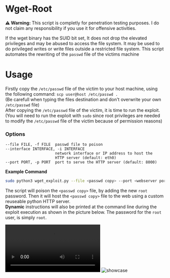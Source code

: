 # Wget-Root

**⚠️ Warning:** This script is completly for penetration testing purposes. I do not claim any responsibility if you use it for offensive activities.

If the wget  binary has the SUID bit set, It does not drop the elevated privileges and may be abused to access the file system. It may be used to do privileged writes or write files outside a restricted file system. This script automates the rewriting of the `passwd` file of the victims machine
# Usage
Firstly copy the `/etc/passwd` file of the victim to your host machine, using the following command:
`scp user@host /etc/passwd .` <br>
(Be carefull when typing the files destination and don't overwrite your own `/etc/passwd` file) <br>
After copying the `/etc/passwd` file of the victim, it is time to run the exploit. <br>
(You will need to run the exploit with `sudo` since root privileges are needed to modify the `/etc/passwd` file of the victim because of permission reasons)

### Options
```
--file FILE, -f FILE  passwd file to poison
--interface INTERFACE, -i INTERFACE
                      network interface or IP address to host the
                      HTTP server (default: eth0)
--port PORT, -p PORT  port to serve the HTTP server (default: 8000)
```
**Example Command**
```bash
sudo python3 wget_exploit.py --file <passwd copy> --port <webserver port> --interface <network interface/ip>
```
The script will poison the `<passwd copy>` file, by adding the new `root` password. 
Then it will host the `<passwd copy>` file to the web using a custom reuseable python HTTP server.<br>
**Dynamic** instructions will also be printed at the command line during the exploit execution as shown in the picture below.
The password for the `root` user, is simply `root`. 

![Proof Of Concept Video](https://user-images.githubusercontent.com/80885284/182122277-11c1718b-de9a-4bf6-b7aa-8e5f61d7acdb.webm)
![showcase](https://i.imgur.com/1bVzFk8.png)

